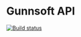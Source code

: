 # Gunnsoft API

[![Build status](https://ci.appveyor.com/api/projects/status/0xdoua41e2vxufev/branch/master?svg=true)](https://ci.appveyor.com/project/andrewgunn/gunnsoft-api/branch/master)
